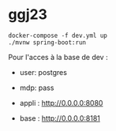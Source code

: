 # ggj23

```shell
docker-compose -f dev.yml up
./mvnw spring-boot:run
```

Pour l'acces à la base de dev :
- user: postgres
- mdp: pass


- appli : http://0.0.0.0:8080
- base : http://0.0.0.0:8181
